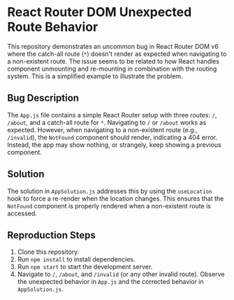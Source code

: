 # React Router DOM Unexpected Route Behavior
This repository demonstrates an uncommon bug in React Router DOM v6 where the catch-all route (`*`) doesn't render as expected when navigating to a non-existent route.  The issue seems to be related to how React handles component unmounting and re-mounting in combination with the routing system.  This is a simplified example to illustrate the problem.

## Bug Description
The `App.js` file contains a simple React Router setup with three routes: `/`, `/about`, and a catch-all route for `*`.  Navigating to `/` or `/about` works as expected. However, when navigating to a non-existent route (e.g., `/invalid`), the `NotFound` component should render, indicating a 404 error. Instead, the app may show nothing, or strangely, keep showing a previous component.

## Solution
The solution in `AppSolution.js` addresses this by using the `useLocation` hook to force a re-render when the location changes. This ensures that the `NotFound` component is properly rendered when a non-existent route is accessed.

## Reproduction Steps
1. Clone this repository.
2. Run `npm install` to install dependencies.
3. Run `npm start` to start the development server.
4. Navigate to `/`, `/about`, and `/invalid` (or any other invalid route). Observe the unexpected behavior in `App.js` and the corrected behavior in `AppSolution.js`.